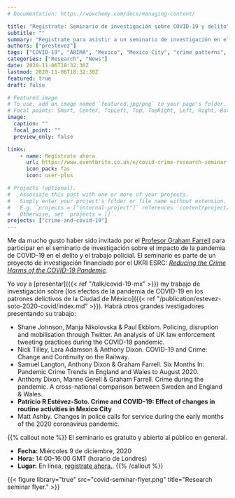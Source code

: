 ```yaml
---
# Documentation: https://wowchemy.com/docs/managing-content/

title: "Regístrate: Seminario de investigación sobre COVID-19 y delito"
subtitle: ""
summary: "Regístrate para asistir a un seminario de investigación en el que se presentarán trabajos recientes sobre el impacto de la pandemia de COVID-19 en el delito y el trabajo policial. Yo presentaré un estudio sobre los impactos de la pandemia en el delito en la Ciudad de México."
authors: ["prestevez"]
tags: ["COVID-19", "ARIMA", "Mexico", "Mexico City", "crime patterns", "crimes"]
categories: ["Research", "News"]
date: 2020-11-06T18:32:30Z
lastmod: 2020-11-06T18:32:30Z
featured: true
draft: false

# Featured image
# To use, add an image named `featured.jpg/png` to your page's folder.
# Focal points: Smart, Center, TopLeft, Top, TopRight, Left, Right, BottomLeft, Bottom, BottomRight.
image:
  caption: ""
  focal_point: ""
  preview_only: false

links:
    - name: Regístrate ahora
      url: https://www.eventbrite.co.uk/e/covid-crime-research-seminar-tickets-126515799161
      icon_pack: fas
      icon: user-plus

# Projects (optional).
#   Associate this post with one or more of your projects.
#   Simply enter your project's folder or file name without extension.
#   E.g. `projects = ["internal-project"]` references `content/project/deep-learning/index.md`.
#   Otherwise, set `projects = []`.
projects: ["crime-and-covid-19"]
---
```


Me da mucho gusto haber sido invitado por el [Profesor Graham Farrell](https://essl.leeds.ac.uk/law/staff/193/professor-graham-farrell) para participar en el seminario de investigación sobre el impacto de la pandemia de COVID-19 en el delito y el trabajo policial. El seminario es parte de un proyecto de investigación financiado por el UKRI ESRC: [*Reducing the Crime Harms of the COVID-19 Pandemic*](https://covid19-crime.com/).

Yo voy a [presentar]({{< ref "/talk/covid-19-mx" >}}) my trabajo de investigación sobre [los efectos de la pandemia de COVID-19 en los patrones delictivos de la Ciudad de México]({{< ref "/publication/estevez-soto-2020-covid/index.md" >}}). Habrá otros grandes ivestigadores presentando su trabajo:

- Shane Johnson, Manja Nikolovska & Paul Ekblom. Policing, disruption and mobilisation through Twitter. An analysis of UK law enforcement tweeting practices during the COVID-19 pandemic.
- Nick Tilley, Lara Adamson & Anthony Dixon. COVID-19 and Crime: Change and Continuity on the Railway.
- Samuel Langton, Anthony Dixon & Graham Farrell. Six Months In: Pandemic Crime Trends in England and Wales to August 2020.
- Anthony Dixon, Manne Gerell & Graham Farrell. Crime during the pandemic. A cross-national comparison between Sweden and England & Wales.
- **Patricio R Estévez-Soto. Crime and COVID-19: Effect of changes in routine activities in Mexico City**
- Matt Ashby. Changes in police calls for service during the early months of the 2020 coronavirus pandemic.


{{% callout note %}}
El seminario es gratuito y abierto al público en general.

- **Fecha:** Miércoles 9 de diciembre, 2020
- **Hora:** 14:00-16:00 GMT (horario de Londres)
- **Lugar:** En línea, [regístrate ahora.](https://www.eventbrite.co.uk/e/covid-crime-research-seminar-tickets-126515799161).
{{% /callout %}}


{{< figure library="true" src="covid-seminar-flyer.png" title="Research seminar flyer." >}}
